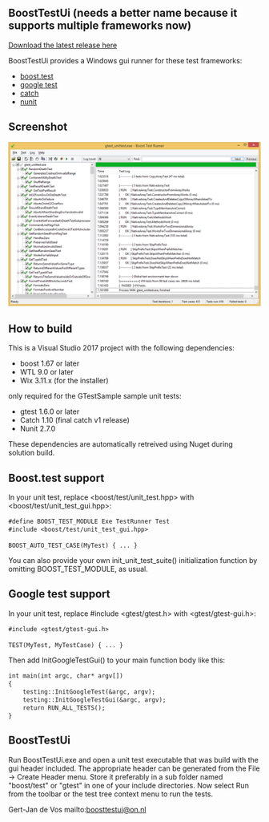 BoostTestUi (needs a better name because it supports multiple frameworks now)
-----------

[Download the latest release here](https://github.com/janwilmans/BoostTestUi/releases)

BoostTestUi provides a Windows gui runner for these test frameworks:

- [boost.test](http://www.boost.org/doc/libs/1_64_0/libs/test/doc/html/index.html)
- [google test](https://github.com/google/googletest) 
- [catch](https://github.com/philsquared/Catch)
- [nunit](https://nunit.org/)

Screenshot
-----------
![BoostTestUi Screenshot](art/screenshot.png "BoostTestUi Screenshot")


How to build
------------

This is a Visual Studio 2017 project with the following dependencies:
- boost 1.67 or later
- WTL 9.0 or later
- Wix 3.11.x (for the installer)

only required for the GTestSample sample unit tests:
- gtest 1.6.0 or later
- Catch 1.10 (final catch v1 release)
- Nunit 2.7.0
 
These dependencies are automatically retreived using Nuget during solution build.

Boost.test support
------------------

In your unit test, replace <boost/test/unit_test.hpp> with
<boost/test/unit_test_gui.hpp>:

	#define BOOST_TEST_MODULE Exe TestRunner Test
	#include <boost/test/unit_test_gui.hpp>

	BOOST_AUTO_TEST_CASE(MyTest) { ... }

You can also provide your own init_unit_test_suite() initialization function
by omitting BOOST_TEST_MODULE, as usual.


Google test support
-------------------

In your unit test, replace #include <gtest/gtest.h> with <gtest/gtest-gui.h>:

	#include <gtest/gtest-gui.h>

	TEST(MyTest, MyTestCase) { ... }

Then add InitGoogleTestGui() to your main function body like this:

	int main(int argc, char* argv[])
	{
		testing::InitGoogleTest(&argc, argv);
		testing::InitGoogleTestGui(&argc, argv);
		return RUN_ALL_TESTS();
	}


BoostTestUi
-----------

Run BoostTestUi.exe and open a unit test executable that was build with
the gui header included. The appropriate header can be generated from the
File -> Create Header menu. Store it preferably in a sub folder named
"boost/test" or "gtest" in one of your include directories. Now select
Run from the toolbar or the test tree context menu to run the tests.


Gert-Jan de Vos
mailto:boosttestui@on.nl

